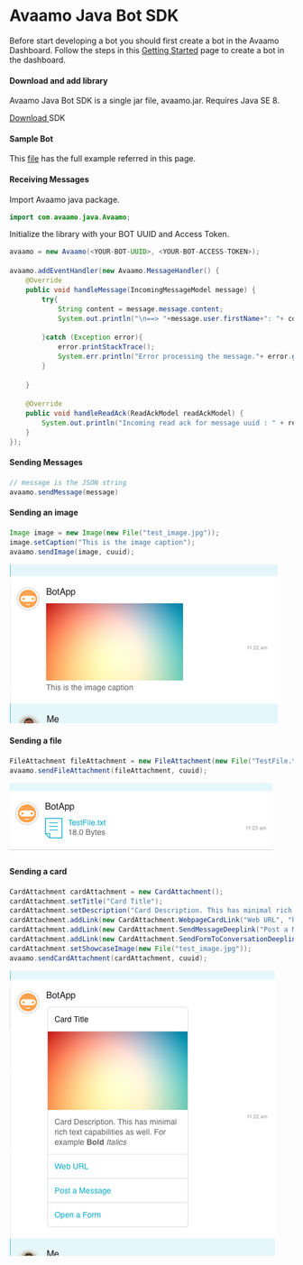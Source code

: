 # Avaamo Java Bot SDK

Before start developing a bot you should first create a bot in the Avaamo Dashboard.
Follow the steps in this [Getting Started](https://github.com/avaamo/java/wiki) page to create a bot in the dashboard.

#### Download and add library
Avaamo Java Bot SDK is a single jar file, avaamo.jar. Requires Java SE 8.

[ Download ](https://github.com/avaamo/java/blob/master/avaamo.jar?raw=true) SDK

#### Sample Bot

This [file](https://github.com/avaamo/java/blob/master/SampleBot.java?raw=true) has the full example referred in this page.

#### Receiving Messages

Import Avaamo java package.
```java
import com.avaamo.java.Avaamo;

```
Initialize the library with your BOT UUID and Access Token.

```java
avaamo = new Avaamo(<YOUR-BOT-UUID>, <YOUR-BOT-ACCESS-TOKEN>);

avaamo.addEventHandler(new Avaamo.MessageHandler() {
	@Override
	public void handleMessage(IncomingMessageModel message) {
		try{
			String content = message.message.content;
			System.out.println("\n==> "+message.user.firstName+": "+ content);					
			
		}catch (Exception error){
			error.printStackTrace();
			System.err.println("Error processing the message."+ error.getMessage());
		}

	}
	
	@Override
	public void handleReadAck(ReadAckModel readAckModel) {
		System.out.println("Incoming read ack for message uuid : " + readAckModel.read_ack.message_uuid );
	}
});

```
#### Sending Messages

```java
// message is the JSON string
avaamo.sendMessage(message)
```

#### Sending an image

```java
Image image = new Image(new File("test_image.jpg"));
image.setCaption("This is the image caption");
avaamo.sendImage(image, cuuid);
```
![image](screenshots/image.png)

#### Sending a file

```java
FileAttachment fileAttachment = new FileAttachment(new File("TestFile.txt"));
avaamo.sendFileAttachment(fileAttachment, cuuid);
```
![image](screenshots/file.png)

#### Sending a card

```java
CardAttachment cardAttachment = new CardAttachment();
cardAttachment.setTitle("Card Title");
cardAttachment.setDescription("Card Description. This has minimal rich text capabilities as well. For example <b>Bold</b> <i>Italics</i>");
cardAttachment.addLink(new CardAttachment.WebpageCardLink("Web URL", "http://www.avaamo.com"));
cardAttachment.addLink(new CardAttachment.SendMessageDeeplink("Post a Message", "Sample Action"));
cardAttachment.addLink(new CardAttachment.SendFormToConversationDeeplink("Open a Form", "63c906c3-553e-9680-c273-28d1e54da050", "Say Yes", null));
cardAttachment.setShowcaseImage(new File("test_image.jpg"));
avaamo.sendCardAttachment(cardAttachment, cuuid);
```
![image](screenshots/card.png)

